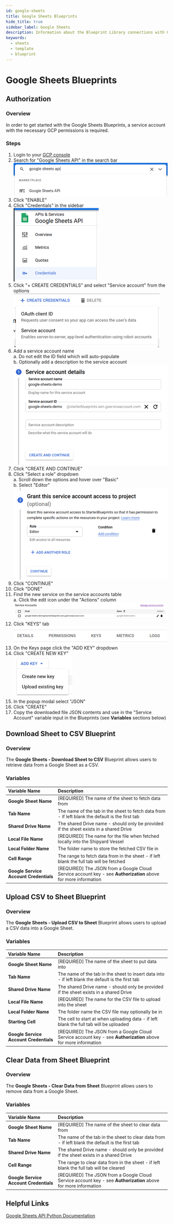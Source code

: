 ```yaml
---
id: google-sheets
title: Google Sheets Blueprints
hide_title: true
sidebar_label: Google Sheets
description: Information about the Blueprint Library connections with Google Sheets.
keywords:
  - sheets
  - template
  - blueprint
---
```


# Google Sheets Blueprints

## Authorization

### Overview

In order to get started with the Google Sheets Blueprints, a service account with the necessary GCP permissions is required.

### Steps

1. Login to your [GCP console](https://console.cloud.google.com/)  
2. Search for "Google Sheets API" in the search bar  
	![Search bar Google Sheets API](../.gitbook/assets/google-sheets-search-bar.png)  
3. Click "ENABLE"  
4. Click "Credentials" in the sidebar
	![Credentials sidebar](../.gitbook/assets/google-sheets-credentials-sidebar.png)  
5. Click "+ CREATE CREDENTIALS" and select "Service account" from the options
	![Credentials options](../.gitbook/assets/google-sheets-create-credentials-options.png)  
6. Add a service account name  
	a. Do not edit the ID field which will auto-populate  
	b. Optionally add a description to the service account  
	![Add service account name](../.gitbook/assets/google-sheets-service-account-name.png)  
7. Click "CREATE AND CONTINUE"  
8. Click "Select a role" dropdown  
	a. Scroll down the options and hover over "Basic"  
	b. Select "Editor"  
	![Add Editor role](../.gitbook/assets/google-sheets-basic-editor-role-selection.png)  
9. Click "CONTINUE"
10. Click "DONE"
11. Find the new service on the service accounts table  
	a. Click the edit icon under the "Actions" column  
	![Service accounts table](../.gitbook/assets/google-sheets-service-accounts-table-edit.png)  
12. Click "KEYS" tab  
	![Service account keys tab](../.gitbook/assets/google-sheets-service-account-tabs.png)  
13. On the Keys page click the "ADD KEY" dropdown  
14. Click "CREATE NEW KEY"  
	![Create key dropdown button](../.gitbook/assets/service-account-add-key-button.png)  
15. In the popup modal select "JSON"  
16. Click "CREATE"  
17. Copy the downloaded file JSON contents and use in the "Service Account" variable input in the Blueprints (see **Variables** sections below)  

## Download Sheet to CSV Blueprint

### Overview

The **Google Sheets - Download Sheet to CSV** Blueprint allows users to retrieve data from a Google Sheet as a CSV.

### Variables

| Variable Name | Description |
|:---|:---|
| **Google Sheet Name** | [REQUIRED] The name of the sheet to fetch data from |
| **Tab Name** | The name of the tab in the sheet to fetch data from - if left blank the default is the first tab |
| **Shared Drive Name** | The shared Drive name - should only be provided if the sheet exists in a shared Drive |
| **Local File Name** | [REQUIRED] The name for the file when fetched locally into the Shipyard Vessel |
| **Local Folder Name** | The folder name to store the fetched CSV file in |
| **Cell Range** | The range to fetch data from in the sheet - if left blank the full tab will be fetched |
| **Google Service Account Credentials** | [REQUIRED] The JSON from a Google Cloud Service account key - see **Authorization** above for more information |

## Upload CSV to Sheet Blueprint

### Overview

The **Google Sheets - Upload CSV to Sheet** Blueprint allows users to upload a CSV data into a Google Sheet.

### Variables

| Variable Name | Description |
|:---|:---|
| **Google Sheet Name** | [REQUIRED] The name of the sheet to put data into |
| **Tab Name** | The name of the tab in the sheet to insert data into - if left blank the default is the first tab |
| **Shared Drive Name** | The shared Drive name - should only be provided if the sheet exists in a shared Drive |
| **Local File Name** | [REQUIRED] The name for the CSV file to upload into the sheet |
| **Local Folder Name** | The folder name the CSV file may optionally be in |
| **Starting Cell** | The cell to start at when uploading data - if left blank the full tab will be uploaded |
| **Google Service Account Credentials** | [REQUIRED] The JSON from a Google Cloud Service account key - see **Authorization** above for more information |

## Clear Data from Sheet Blueprint

### Overview

The **Google Sheets - Clear Data from Sheet** Blueprint allows users to remove data from a Google Sheet.

### Variables

| Variable Name | Description |
|:---|:---|
| **Google Sheet Name** | [REQUIRED] The name of the sheet to clear data from |
| **Tab Name** | The name of the tab in the sheet to clear data from - if left blank the default is the first tab |
| **Shared Drive Name** | The shared Drive name - should only be provided if the sheet exists in a shared Drive |
| **Cell Range** | The range to clear data from in the sheet - if left blank the full tab will be cleared |
| **Google Service Account Credentials** | [REQUIRED] The JSON from a Google Cloud Service account key - see **Authorization** above for more information |

## Helpful Links

[Google Sheets API Python Documentation](https://developers.google.com/sheets/api/quickstart/python)
